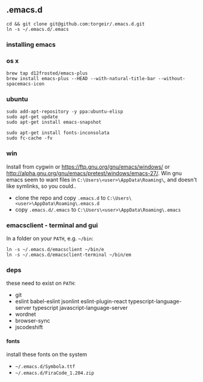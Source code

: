 ## .emacs.d

```
cd && git clone git@github.com:torgeir/.emacs.d.git
ln -s ~/.emacs.d/.emacs
```

### installing emacs

### os x

```
brew tap d12frosted/emacs-plus
brew install emacs-plus --HEAD --with-natural-title-bar --without-spacemacs-icon
```

### ubuntu

```
sudo add-apt-repository -y ppa:ubuntu-elisp
sudo apt-get update
sudo apt-get install emacs-snapshot

sudo apt-get install fonts-inconsolata
sudo fc-cache -fv
```

### win

Install from cygwin or https://ftp.gnu.org/gnu/emacs/windows/ or
http://alpha.gnu.org/gnu/emacs/pretest/windows/emacs-27/. Win gnu emacs seem to
want files in `C:\Users\<user>\AppData\Roaming\`, and doesn't like symlinks, so
you could..

- clone the repo and copy `.emacs.d` to `C:\Users\<user>\AppData\Roaming\.emacs.d`
- copy `.emacs.d/.emacs` to `C:\Users\<user>\AppData\Roaming\.emacs`

### emacsclient - terminal and gui

In a folder on your `PATH`, e.g. `~/bin`:

```
ln -s ~/.emacs.d/emacsclient ~/bin/e
ln -s ~/.emacs.d/emacsclient-terminal ~/bin/em
```

### deps

these need to exist on `PATH`:

- git
- eslint babel-eslint jsonlint eslint-plugin-react
  typescript-language-server typescript javascript-language-server
- wordnet
- browser-sync
- jscodeshift

#### fonts

install these fonts on the system

- `~/.emacs.d/Symbola.ttf`
- `~/.emacs.d/FiraCode_1.204.zip`





